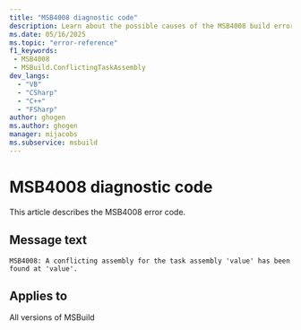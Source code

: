```yaml
---
title: "MSB4008 diagnostic code"
description: Learn about the possible causes of the MSB4008 build error, and get troubleshooting tips.
ms.date: 05/16/2025
ms.topic: "error-reference"
f1_keywords:
 - MSB4008
 - MSBuild.ConflictingTaskAssembly
dev_langs:
  - "VB"
  - "CSharp"
  - "C++"
  - "FSharp"
author: ghogen
ms.author: ghogen
manager: mijacobs
ms.subservice: msbuild
---
```


# MSB4008 diagnostic code

<!-- :::ErrorDefinitionDescription::: -->
<!-- :::editable-content name="introDescription"::: -->
This article describes the MSB4008 error code.
<!-- :::editable-content-end::: -->

## Message text

<!-- :::editable-content name="messageText"::: -->
`MSB4008: A conflicting assembly for the task assembly 'value' has been found at 'value'.`
<!-- :::editable-content-end::: -->
<!-- MSB4008: A conflicting assembly for the task assembly "{0}" has been found at "{1}". -->

<!-- :::editable-content name="postOutputDescription"::: -->
<!--
{StrBegin="MSB4008: "}UE: This message is shown when the type/class of a task cannot be resolved uniquely from a single assembly.
-->
<!-- :::editable-content-end::: -->
<!-- :::ErrorDefinitionDescription-end::: -->

## Applies to

All versions of MSBuild
